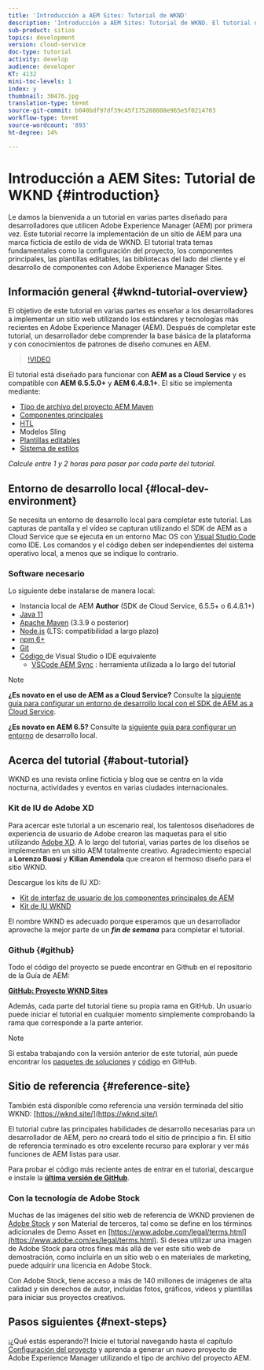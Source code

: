 ```yaml
---
title: 'Introducción a AEM Sites: Tutorial de WKND'
description: 'Introducción a AEM Sites: Tutorial de WKND. El tutorial de WKND es un tutorial de varias partes diseñado para desarrolladores que no hayan utilizado Adobe Experience Manager. El tutorial recorre la implementación de un sitio de AEM para una marca ficticia de estilo de vida, la WKND. El tutorial cubre temas fundamentales como la configuración del proyecto, los arquetipos de maven, los componentes principales, las plantillas editables, las bibliotecas de cliente y el desarrollo de componentes.'
sub-product: sitios
topics: development
version: cloud-service
doc-type: tutorial
activity: develop
audience: developer
KT: 4132
mini-toc-levels: 1
index: y
thumbnail: 30476.jpg
translation-type: tm+mt
source-git-commit: b040bdf97df39c45f175288608e965e5f0214703
workflow-type: tm+mt
source-wordcount: '893'
ht-degree: 14%

---
```



# Introducción a AEM Sites: Tutorial de WKND {#introduction}

Le damos la bienvenida a un tutorial en varias partes diseñado para desarrolladores que utilicen Adobe Experience Manager (AEM) por primera vez. Este tutorial recorre la implementación de un sitio de AEM para una marca ficticia de estilo de vida de WKND. El tutorial trata temas fundamentales como la configuración del proyecto, los componentes principales, las plantillas editables, las bibliotecas del lado del cliente y el desarrollo de componentes con Adobe Experience Manager Sites.

## Información general {#wknd-tutorial-overview}

El objetivo de este tutorial en varias partes es enseñar a los desarrolladores a implementar un sitio web utilizando los estándares y tecnologías más recientes en Adobe Experience Manager (AEM). Después de completar este tutorial, un desarrollador debe comprender la base básica de la plataforma y con conocimientos de patrones de diseño comunes en AEM.

>[!VIDEO](https://video.tv.adobe.com/v/30476?quality=12&learn=on)

El tutorial está diseñado para funcionar con **AEM as a Cloud Service** y es compatible con **AEM 6.5.5.0+** y **AEM 6.4.8.1+**. El sitio se implementa mediante:

* [Tipo de archivo del proyecto AEM Maven](https://docs.adobe.com/content/help/es-ES/experience-manager-core-components/using/developing/archetype/overview.html)
* [Componentes principales](https://docs.adobe.com/content/help/es-ES/experience-manager-core-components/using/introduction.html)
* [HTL](https://docs.adobe.com/content/help/en/experience-manager-htl/using/getting-started/getting-started.html)
* Modelos Sling
* [Plantillas editables](https://docs.adobe.com/content/help/en/experience-manager-learn/sites/page-authoring/template-editor-feature-video-use.html)
* [Sistema de estilos](https://docs.adobe.com/content/help/en/experience-manager-learn/sites/page-authoring/style-system-feature-video-use.html)

*Calcule entre 1 y 2 horas para pasar por cada parte del tutorial.*

## Entorno de desarrollo local {#local-dev-environment}

Se necesita un entorno de desarrollo local para completar este tutorial. Las capturas de pantalla y el vídeo se capturan utilizando el SDK de AEM as a Cloud Service que se ejecuta en un entorno Mac OS con [Visual Studio Code](https://code.visualstudio.com/) como IDE. Los comandos y el código deben ser independientes del sistema operativo local, a menos que se indique lo contrario.

### Software necesario

Lo siguiente debe instalarse de manera local:

* Instancia local de AEM **Author** (SDK de Cloud Service, 6.5.5+ o 6.4.8.1+)
* [Java 11](https://downloads.experiencecloud.adobe.com/content/software-distribution/en/general.html)
* [Apache Maven](https://maven.apache.org/) (3.3.9 o posterior)
* [Node.js](https://nodejs.org/en/)  (LTS: compatibilidad a largo plazo)
* [npm 6+](https://www.npmjs.com/)
* [Git](https://git-scm.com/)
* [Código ](https://code.visualstudio.com/) de Visual Studio o IDE equivalente
   * [VSCode AEM Sync](https://marketplace.visualstudio.com/items?itemName=yamato-ltd.vscode-aem-sync) : herramienta utilizada a lo largo del tutorial

>[!NOTE]
>
> **¿Es novato en el uso de AEM as a Cloud Service?** Consulte la [siguiente guía para configurar un entorno de desarrollo local con el SDK de AEM as a Cloud Service](https://docs.adobe.com/content/help/es-ES/experience-manager-learn/cloud-service/local-development-environment-set-up/overview.html).
>
> **¿Es novato en AEM 6.5?** Consulte la  [siguiente guía para configurar un entorno](https://docs.adobe.com/content/help/en/experience-manager-learn/foundation/development/set-up-a-local-aem-development-environment.html) de desarrollo local.

## Acerca del tutorial {#about-tutorial}

WKND es una revista online ficticia y blog que se centra en la vida nocturna, actividades y eventos en varias ciudades internacionales.

### Kit de IU de Adobe XD

Para acercar este tutorial a un escenario real, los talentosos diseñadores de experiencia de usuario de Adobe crearon las maquetas para el sitio utilizando [Adobe XD](https://www.adobe.com/products/xd.html). A lo largo del tutorial, varias partes de los diseños se implementan en un sitio AEM totalmente creativo. Agradecimiento especial a **Lorenzo Buosi** y **Kilian Amendola** que crearon el hermoso diseño para el sitio WKND.

Descargue los kits de IU XD:

* [Kit de interfaz de usuario de los componentes principales de AEM](assets/overview/AEM-CoreComponents-UI-Kit.xd)
* [Kit de IU WKND](https://github.com/adobe/aem-guides-wknd/releases/download/aem-guides-wknd-0.0.2/AEM_UI-kit-WKND.xd)

El nombre WKND es adecuado porque esperamos que un desarrollador aproveche la mejor parte de un ***fin de semana*** para completar el tutorial.

### Github {#github}

Todo el código del proyecto se puede encontrar en Github en el repositorio de la Guía de AEM:

**[GitHub: Proyecto WKND Sites](https://github.com/adobe/aem-guides-wknd)**

Además, cada parte del tutorial tiene su propia rama en GitHub. Un usuario puede iniciar el tutorial en cualquier momento simplemente comprobando la rama que corresponde a la parte anterior.

>[!NOTE]
>
> Si estaba trabajando con la versión anterior de este tutorial, aún puede encontrar los [paquetes de soluciones](https://github.com/adobe/aem-guides-wknd/releases/tag/archetype-18.1) y [código](https://github.com/adobe/aem-guides-wknd/tree/archetype-18.1) en GitHub.

## Sitio de referencia {#reference-site}

También está disponible como referencia una versión terminada del sitio WKND: [https://wknd.site/](https://wknd.site/)

El tutorial cubre las principales habilidades de desarrollo necesarias para un desarrollador de AEM, pero *no* creará todo el sitio de principio a fin. El sitio de referencia terminado es otro excelente recurso para explorar y ver más funciones de AEM listas para usar.

Para probar el código más reciente antes de entrar en el tutorial, descargue e instale la **[última versión de GitHub](https://github.com/adobe/aem-guides-wknd/releases/latest)**.

### Con la tecnología de Adobe Stock

Muchas de las imágenes del sitio web de referencia de WKND provienen de [Adobe Stock](https://stock.adobe.com/) y son Material de terceros, tal como se define en los términos adicionales de Demo Asset en [https://www.adobe.com/legal/terms.html](https://www.adobe.com/es/legal/terms.html). Si desea utilizar una imagen de Adobe Stock para otros fines más allá de ver este sitio web de demostración, como incluirla en un sitio web o en materiales de marketing, puede adquirir una licencia en Adobe Stock.

Con Adobe Stock, tiene acceso a más de 140 millones de imágenes de alta calidad y sin derechos de autor, incluidas fotos, gráficos, vídeos y plantillas para iniciar sus proyectos creativos.

## Pasos siguientes {#next-steps}

¡¿Qué estás esperando?! Inicie el tutorial navegando hasta el capítulo [Configuración del proyecto](project-setup.md) y aprenda a generar un nuevo proyecto de Adobe Experience Manager utilizando el tipo de archivo del proyecto AEM.
